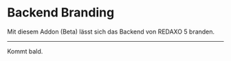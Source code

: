 # Backend Branding
Mit diesem Addon (Beta) lässt sich das Backend von REDAXO 5 branden.<hr />Kommt bald.
